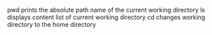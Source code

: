 pwd prints the absolute path name of the current working directory
ls displays content list of current working directory
cd changes working directory to the home directory
